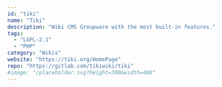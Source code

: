 ```yaml
---
id: "tiki"
name: "Tiki"
description: "Wiki CMS Groupware with the most built-in features."
tags:
  - "LGPL-2.1"
  - "PHP"
category: "Wikis"
website: "https://tiki.org/HomePage"
repo: "https://gitlab.com/tikiwiki/tiki"
#image: "/placeholder.svg?height=300&width=400"
---
```



